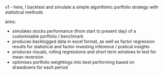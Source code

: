 v1 - here, I backtest and simulate a simple algorthimic portfolio strategy with statistical methods

 aims:
- simulates stocks performance (from start to present day) of a customisable portfolio / benchmark 
- produces backlogged data in excel format, as well as factor regression results for statistical and factor investing inference / pratical insights
- produces visuals, rolling regressions and short term windows to test for mean reversion 
- optimises portfolio weightings into best performing based on drawdowns for each period 

